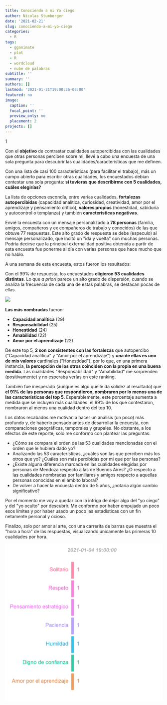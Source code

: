 ```yaml
---
title: Conociendo a mi Yo ciego
author: Nicolas Stumberger
date: '2021-02-21'
slug: conociendo-a-mi-yo-ciego
categories:
  - R
tags:
  - gganimate
  - plot
  - R
  - wordcloud
  - nube de palabras
subtitle: ''
summary: ''
authors: []
lastmod: '2021-01-21T19:00:36-03:00'
featured: no
image:
  caption: ''
  focal_point: ''
  preview_only: no
  placement: 2
projects: []
---
```


1









Con el **objetivo** de contrastar cualidades autopercibidas con las cualidades que otras personas perciben sobre mi, llevé a cabo una encuesta de una sola pregunta para descubrir las cualidades/características que me definen.

Con una lista de casi 100 características (para facilitar el trabajo), más un campo abierto para escribir otras cualidades, los encuestados debían contestar una sola pregunta: **si tuvieras que describirme con 5 cualidades, cuáles elegirías?**

La lista de opciones escondía, entre varias cualidades, **fortalezas autopercibidas** (capacidad analítica, curiosidad, creatividad, amor por el aprendizaje y pensamiento crítico), **valores propios** (honestidad, sabiduría y autocontrol o templanza) y también **características negativas**.

Envié la encuesta con un mensaje personalizado a **78 personas** (familia, amigos, compañeros y ex compañeros de trabajo y conocidos) de las que obtuve 77 respuestas. Este alto grado de respuesta se debe (especulo) al mensaje personalizado, que incitó un "ida y vuelta" con muchas personas. Podría decirse que la principal externalidad positiva obtenida a partir de esta encuesta fue ponerme al día con varias personas que hace mucho que no hablo.

A una semana de esta encuesta, estos fueron los resultados:

Con el 99% de respuesta, los encuestados **eligieron 53 cualidades distintas**. Lo que *a priori* parece un alto grado de dispersión, cuando se analiza la frecuencia de cada una de estas palabras, se destacan pocas de ellas.





<img src="{{< blogdown/postref >}}index.es_files/figure-html/unnamed-chunk-6-1.png" width="960" />

**Las más nombradas** fueron:

-   **Capacidad analítica** (29)
-   **Responsabilidad** (25)
-   **Honestidad** (24)
-   **Amabilidad** (22)
-   **Amor por el aprendizaje** (22)

De este top 5, **2 son consistentes con las fortalezas** que autopercibo ("Capacidad analítica" y "Amor por el aprendizaje") y **una de ellas es uno de mis valores** cardinales ("Honestidad"), por lo que, en una primera instancia, **la percepción de los otros coinciden con la propia en una buena medida**. Las cualidades "Responsabilidad" y "Amabilidad" me sorprenden (positivamente) y no esperaba verlas en este ranking.

También fue inesperado (aunque es algo que le da solidez al resultado) que **el 91% de las personas que respondieron, nombraron por lo menos una de las características del top 5**. Esperablemente, este porcentaje aumenta a medida que se incluyen más cualidades: el 99% de los que contestaron, nombraron al menos una cualidad dentro del top 10.

Los datos recabados me motivan a hacer un análisis (un poco) más profundo y, de haberlo pensado antes de desarrollar la encuesta, con comparaciones geográficas, temporales y grupales. No obstante, a los efectos de este reporte, solo me conformo con plantear las preguntas:

-   ¿Cómo se compara el orden de las 53 cualidades mencionadas con el orden que le hubiera dado yo?
-   Analizando las 53 características, ¿cuáles son las que perciben más los otros que yo? ¿Cuáles son más percibidas por mi que por las personas?
-   ¿Existe alguna diferencia marcada en las cualidades elegidas por personas de Mendoza respecto a las de Buenos Aires? ¿O respecto a las cualidades nombradas por familiares y amigos respecto a aquellas personas conocidas en el ámbito laboral?
-   De volver a hacer la encuesta dentro de 5 años, ¿notaría algún cambio significativo?

Por el momento me voy a quedar con la intriga de dejar algo del "yo ciego" y del "yo oculto" por descubrir. Me conformo por haber empujado un poco esos límites y por haber usado un poco las estadísticas con un fin netamente personal y ocioso.

Finalizo, solo por amor al arte, con una carrerita de barras que muestra el "hora a hora" de las respuestas, visualizando únicamente las primeras 10 cualidades por hora.








![](index.es_files/figure-html/unnamed-chunk-10-1.gif)<!-- -->




